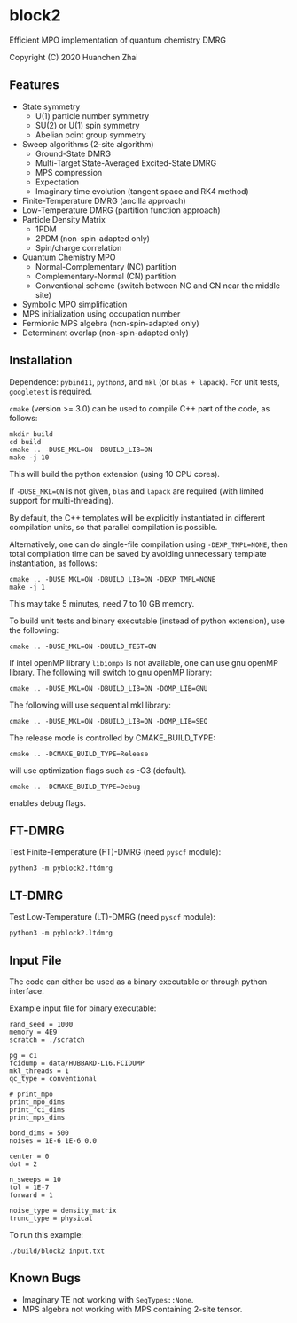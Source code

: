 
block2
======

Efficient MPO implementation of quantum chemistry DMRG

Copyright (C) 2020 Huanchen Zhai

Features
--------

* State symmetry
    * U(1) particle number symmetry
    * SU(2) or U(1) spin symmetry
    * Abelian point group symmetry
* Sweep algorithms (2-site algorithm)
    * Ground-State DMRG
    * Multi-Target State-Averaged Excited-State DMRG
    * MPS compression
    * Expectation
    * Imaginary time evolution (tangent space and RK4 method)
* Finite-Temperature DMRG (ancilla approach)
* Low-Temperature DMRG (partition function approach)
* Particle Density Matrix
    * 1PDM
    * 2PDM (non-spin-adapted only)
    * Spin/charge correlation
* Quantum Chemistry MPO
    * Normal-Complementary (NC) partition
    * Complementary-Normal (CN) partition
    * Conventional scheme (switch between NC and CN near the middle site)
* Symbolic MPO simplification
* MPS initialization using occupation number
* Fermionic MPS algebra (non-spin-adapted only)
* Determinant overlap (non-spin-adapted only)

Installation
------------

Dependence: `pybind11`, `python3`, and `mkl` (or `blas + lapack`). For unit tests, `googletest` is required.

`cmake` (version >= 3.0) can be used to compile C++ part of the code, as follows:

    mkdir build
    cd build
    cmake .. -DUSE_MKL=ON -DBUILD_LIB=ON
    make -j 10

This will build the python extension (using 10 CPU cores).

If `-DUSE_MKL=ON` is not given, `blas` and `lapack` are required (with limited support for multi-threading).

By default, the C++ templates will be explicitly instantiated in different compilation units, so that parallel
compilation is possible.

Alternatively, one can do single-file compilation using `-DEXP_TMPL=NONE`, then total compilation time can be
saved by avoiding unnecessary template instantiation, as follows:

    cmake .. -DUSE_MKL=ON -DBUILD_LIB=ON -DEXP_TMPL=NONE
    make -j 1

This may take 5 minutes, need 7 to 10 GB memory.

To build unit tests and binary executable (instead of python extension), use the following:

    cmake .. -DUSE_MKL=ON -DBUILD_TEST=ON

If intel openMP library `libiomp5` is not available, one can use gnu openMP library.
The following will switch to gnu openMP library:

    cmake .. -DUSE_MKL=ON -DBUILD_LIB=ON -DOMP_LIB=GNU

The following will use sequential mkl library:

    cmake .. -DUSE_MKL=ON -DBUILD_LIB=ON -DOMP_LIB=SEQ

The release mode is controlled by CMAKE_BUILD_TYPE:

    cmake .. -DCMAKE_BUILD_TYPE=Release 

will use optimization flags such as -O3 (default).

    cmake .. -DCMAKE_BUILD_TYPE=Debug 

enables debug flags.


FT-DMRG
-------

Test Finite-Temperature (FT)-DMRG (need `pyscf` module):

    python3 -m pyblock2.ftdmrg

LT-DMRG
-------

Test Low-Temperature (LT)-DMRG (need `pyscf` module):

    python3 -m pyblock2.ltdmrg

Input File
----------

The code can either be used as a binary executable or through python interface.

Example input file for binary executable:

    rand_seed = 1000
    memory = 4E9
    scratch = ./scratch

    pg = c1
    fcidump = data/HUBBARD-L16.FCIDUMP
    mkl_threads = 1
    qc_type = conventional

    # print_mpo
    print_mpo_dims
    print_fci_dims
    print_mps_dims

    bond_dims = 500
    noises = 1E-6 1E-6 0.0

    center = 0
    dot = 2

    n_sweeps = 10
    tol = 1E-7
    forward = 1

    noise_type = density_matrix
    trunc_type = physical

To run this example:

    ./build/block2 input.txt

Known Bugs
----------

* Imaginary TE not working with `SeqTypes::None`.
* MPS algebra not working with MPS containing 2-site tensor.
